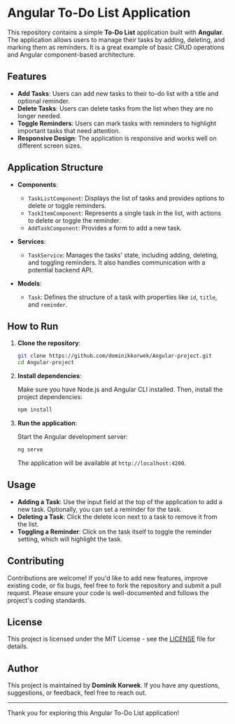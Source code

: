 # Angular To-Do List Application

This repository contains a simple **To-Do List** application built with **Angular**. The application allows users to manage their tasks by adding, deleting, and marking them as reminders. It is a great example of basic CRUD operations and Angular component-based architecture.

## Features

- **Add Tasks**: Users can add new tasks to their to-do list with a title and optional reminder.
- **Delete Tasks**: Users can delete tasks from the list when they are no longer needed.
- **Toggle Reminders**: Users can mark tasks with reminders to highlight important tasks that need attention.
- **Responsive Design**: The application is responsive and works well on different screen sizes.

## Application Structure

- **Components**:
  - `TaskListComponent`: Displays the list of tasks and provides options to delete or toggle reminders.
  - `TaskItemComponent`: Represents a single task in the list, with actions to delete or toggle the reminder.
  - `AddTaskComponent`: Provides a form to add a new task.

- **Services**:
  - `TaskService`: Manages the tasks' state, including adding, deleting, and toggling reminders. It also handles communication with a potential backend API.

- **Models**:
  - `Task`: Defines the structure of a task with properties like `id`, `title`, and `reminder`.

## How to Run

1. **Clone the repository**:

    ```bash
    git clone https://github.com/dominikkorwek/Angular-project.git
    cd Angular-project
    ```

2. **Install dependencies**:

    Make sure you have Node.js and Angular CLI installed. Then, install the project dependencies:

    ```bash
    npm install
    ```

3. **Run the application**:

    Start the Angular development server:

    ```bash
    ng serve
    ```

    The application will be available at `http://localhost:4200`.

## Usage

- **Adding a Task**: Use the input field at the top of the application to add a new task. Optionally, you can set a reminder for the task.
- **Deleting a Task**: Click the delete icon next to a task to remove it from the list.
- **Toggling a Reminder**: Click on the task itself to toggle the reminder setting, which will highlight the task.

## Contributing

Contributions are welcome! If you'd like to add new features, improve existing code, or fix bugs, feel free to fork the repository and submit a pull request. Please ensure your code is well-documented and follows the project's coding standards.

## License

This project is licensed under the MIT License - see the [LICENSE](LICENSE) file for details.

## Author

This project is maintained by **Dominik Korwek**. If you have any questions, suggestions, or feedback, feel free to reach out.

---

Thank you for exploring this Angular To-Do List application!
